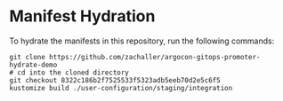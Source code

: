 # Manifest Hydration

To hydrate the manifests in this repository, run the following commands:

```shell
git clone https://github.com/zachaller/argocon-gitops-promoter-hydrate-demo
# cd into the cloned directory
git checkout 8322c186b2f7525533f5323adb5eeb70d2e5c6f5
kustomize build ./user-configuration/staging/integration
```
